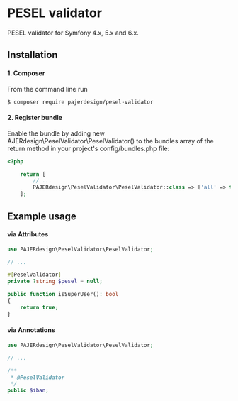 # PESEL validator

PESEL validator for Symfony 4.x, 5.x and 6.x.

## Installation

#### 1. Composer
From the command line run

```
$ composer require pajerdesign/pesel-validator
```

#### 2. Register bundle

Enable the bundle by adding new AJERdesign\PeselValidator\PeselValidator() to the bundles array of the return method in your project's config/bundles.php file:
```php
<?php

    return [
        // ... 
        PAJERdesign\PeselValidator\PeselValidator::class => ['all' => true]
    ];
```

## Example usage

#### via Attributes
```php
use PAJERdesign\PeselValidator\PeselValidator;

// ...

#[PeselValidator]
private ?string $pesel = null;

public function isSuperUser(): bool
{
    return true;
}
```

#### via Annotations

```php
use PAJERdesign\PeselValidator\PeselValidator;

// ...

/**
 * @PeselValidator
 */
public $iban;
```